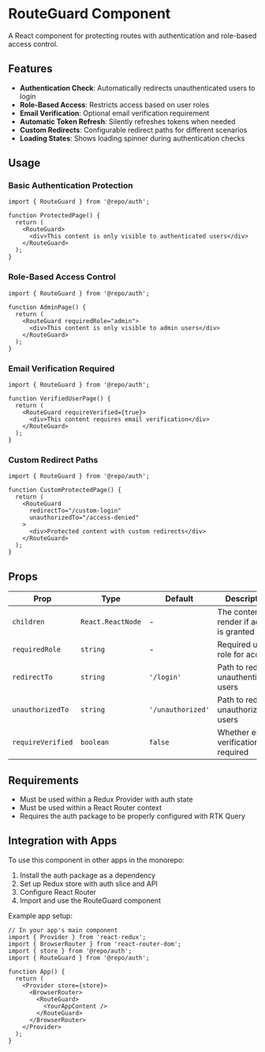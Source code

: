 # RouteGuard Component

A React component for protecting routes with authentication and role-based access control.

## Features

- **Authentication Check**: Automatically redirects unauthenticated users to login
- **Role-Based Access**: Restricts access based on user roles
- **Email Verification**: Optional email verification requirement
- **Automatic Token Refresh**: Silently refreshes tokens when needed
- **Custom Redirects**: Configurable redirect paths for different scenarios
- **Loading States**: Shows loading spinner during authentication checks

## Usage

### Basic Authentication Protection

```tsx
import { RouteGuard } from '@repo/auth';

function ProtectedPage() {
  return (
    <RouteGuard>
      <div>This content is only visible to authenticated users</div>
    </RouteGuard>
  );
}
```

### Role-Based Access Control

```tsx
import { RouteGuard } from '@repo/auth';

function AdminPage() {
  return (
    <RouteGuard requiredRole="admin">
      <div>This content is only visible to admin users</div>
    </RouteGuard>
  );
}
```

### Email Verification Required

```tsx
import { RouteGuard } from '@repo/auth';

function VerifiedUserPage() {
  return (
    <RouteGuard requireVerified={true}>
      <div>This content requires email verification</div>
    </RouteGuard>
  );
}
```

### Custom Redirect Paths

```tsx
import { RouteGuard } from '@repo/auth';

function CustomProtectedPage() {
  return (
    <RouteGuard 
      redirectTo="/custom-login"
      unauthorizedTo="/access-denied"
    >
      <div>Protected content with custom redirects</div>
    </RouteGuard>
  );
}
```

## Props

| Prop | Type | Default | Description |
|------|------|---------|-------------|
| `children` | `React.ReactNode` | - | The content to render if access is granted |
| `requiredRole` | `string` | - | Required user role for access |
| `redirectTo` | `string` | `'/login'` | Path to redirect unauthenticated users |
| `unauthorizedTo` | `string` | `'/unauthorized'` | Path to redirect unauthorized users |
| `requireVerified` | `boolean` | `false` | Whether email verification is required |

## Requirements

- Must be used within a Redux Provider with auth state
- Must be used within a React Router context
- Requires the auth package to be properly configured with RTK Query

## Integration with Apps

To use this component in other apps in the monorepo:

1. Install the auth package as a dependency
2. Set up Redux store with auth slice and API
3. Configure React Router
4. Import and use the RouteGuard component

Example app setup:

```tsx
// In your app's main component
import { Provider } from 'react-redux';
import { BrowserRouter } from 'react-router-dom';
import { store } from '@repo/auth';
import { RouteGuard } from '@repo/auth';

function App() {
  return (
    <Provider store={store}>
      <BrowserRouter>
        <RouteGuard>
          <YourAppContent />
        </RouteGuard>
      </BrowserRouter>
    </Provider>
  );
}
``` 